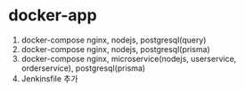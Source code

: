 # docker-app

1. docker-compose nginx, nodejs, postgresql(query)
2. docker-compose nginx, nodejs, postgresql(prisma)
3. docker-compose nginx, microservice(nodejs, userservice, orderservice), postgresql(prisma)
4. Jenkinsfile 추가